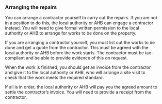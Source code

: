 ###  Arranging the repairs

You can arrange a contractor yourself to carry out the repairs. If you are not
in a position to do this, the local authority or AHB can engage a contractor
instead. You will need to give formal written permission to the local
authority or AHB to arrange for works to be done on the property.

If you are arranging a contractor yourself, you must list out the works to be
done and get a quote from the contractor. This must be agreed with the local
authority or AHB before the work starts. The contractor must be tax-compliant
and be able to provide evidence of this on request.

When the work is finished, you should get an invoice from the contractor and
give it to the local authority or AHB, who will arrange a site visit to check
that the work meets the required standard.

If all is in order, the local authority or AHB will pay you the agreed amount
to settle the contractor’s invoice. You will need to provide a receipt from
the contractor.
